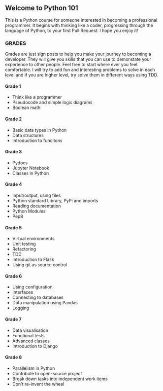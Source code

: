 ## Welcome to Python 101

This is a Python course for someone interested in becoming a professional programmer. It begins with thinking like a coder, progressing through the language of Python, to your first Pull Request. I hope you enjoy it! 

### GRADES

Grades are just sign posts to help you make your journey to becoming a developer. They will give you skills that you can use to demonstate your experience to other people. Feel free to start where ever you feel comfortable. I will try to add fun and interesting problems to solve in each level and if you are higher level, try solve them in different ways using TDD. 

#### Grade 1
* Think like a programmer
* Pseudocode and simple logic diagrams
* Boolean math

#### Grade 2
* Basic data types in Python
* Data structures
* Introduction to funcitons

#### Grade 3
* Pydocs
* Jupyter Notebook
* Classes in Python

#### Grade 4
* Input/output, using files
* Python standard Library, PyPi and imports
* Reading documentation
* Python Modules
* Pep8

#### Grade 5
* Virtual environments
* Unit testing
* Refactoring
* TDD
* Introduction to Flask
* Using git as source control

#### Grade 6
* Using configuration
* Interfaces
* Connecting to databases
* Data manipulation using Pandas
* Logging

#### Grade 7
* Data visualisation
* Functional tests
* Advanced classes
* Introduction to Django

#### Grade 8
* Parallelism in Python
* Contribute to open-source project
* Break down tasks into independent work items
* Don't re-invent the wheel
